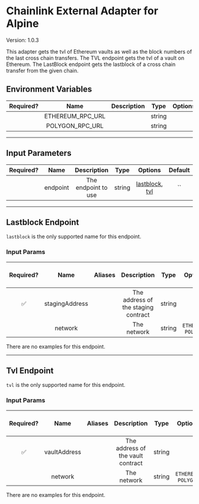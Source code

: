 # Chainlink External Adapter for Alpine

Version: 1.0.3

This adapter gets the tvl of Ethereum vaults as well as the block numbers of the last cross chain transfers. The TVL endpoint gets the tvl of a vault on Ethereum. The LastBlock endpoint gets the lastblock of a cross chain transfer from the given chain.

## Environment Variables

| Required? |       Name       | Description |  Type  | Options | Default |
| :-------: | :--------------: | :---------: | :----: | :-----: | :-----: |
|           | ETHEREUM_RPC_URL |             | string |         |         |
|           | POLYGON_RPC_URL  |             | string |         |         |

---

## Input Parameters

| Required? |   Name   |     Description     |  Type  |                        Options                         | Default |
| :-------: | :------: | :-----------------: | :----: | :----------------------------------------------------: | :-----: |
|           | endpoint | The endpoint to use | string | [lastblock](#lastblock-endpoint), [tvl](#tvl-endpoint) |   ``    |

---

## Lastblock Endpoint

`lastblock` is the only supported name for this endpoint.

### Input Params

| Required? |      Name      | Aliases |             Description             |  Type  |        Options        |  Default   | Depends On | Not Valid With |
| :-------: | :------------: | :-----: | :---------------------------------: | :----: | :-------------------: | :--------: | :--------: | :------------: |
|    ✅     | stagingAddress |         | The address of the staging contract | string |                       |            |            |                |
|           |    network     |         |             The network             | string | `ETHEREUM`, `POLYGON` | `ETHEREUM` |            |                |

There are no examples for this endpoint.

---

## Tvl Endpoint

`tvl` is the only supported name for this endpoint.

### Input Params

| Required? |     Name     | Aliases |            Description            |  Type  |        Options        |  Default   | Depends On | Not Valid With |
| :-------: | :----------: | :-----: | :-------------------------------: | :----: | :-------------------: | :--------: | :--------: | :------------: |
|    ✅     | vaultAddress |         | The address of the vault contract | string |                       |            |            |                |
|           |   network    |         |            The network            | string | `ETHEREUM`, `POLYGON` | `ETHEREUM` |            |                |

There are no examples for this endpoint.
